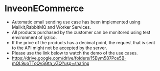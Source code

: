 # InveonECommerce
 - Automatic email sending use case has been implemented using Mailkit,RabbitMQ and Worker Services.
 - All products purchased by the customer can be monitored using test environment of iyzico.
 - If the price of the products has a decimal point, the request that is sent to the API might not be accepted by the server.
 - Please use the link below to watch the demo of the use cases.
 - https://drive.google.com/drive/folders/15Bym587Pce5B-mQL9uoTToQvSGta_vZQ?usp=sharing

